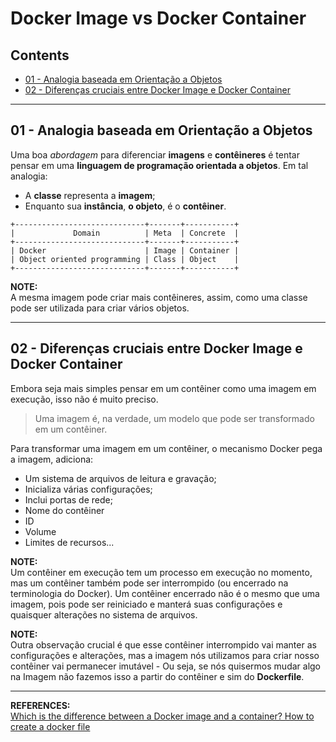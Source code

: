 # Docker Image vs Docker Container

## Contents

- [01 - Analogia baseada em Orientação a Objetos](#01)
- [02 - Diferenças cruciais entre Docker Image e Docker Container](#02)

---

<div id="01"></div>

## 01 - Analogia baseada em Orientação a Objetos

Uma boa *abordagem* para diferenciar **imagens** e **contêineres** é tentar pensar em uma **linguagem de programação orientada a objetos**. Em tal analogia:

 - A **classe** representa a **imagem**;
 - Enquanto sua **instância**, **o objeto**, é o **contêiner**.

```
+-----------------------------+-------+-----------+
|             Domain          | Meta  | Concrete  |
+-----------------------------+-------+-----------+
| Docker                      | Image | Container |
| Object oriented programming | Class | Object    |
+-----------------------------+-------+-----------+
```

**NOTE:**  
A mesma imagem pode criar mais contêineres, assim, como uma classe pode ser utilizada para criar vários objetos.

---

<div id="02"></div>

## 02 - Diferenças cruciais entre Docker Image e Docker Container

Embora seja mais simples pensar em um contêiner como uma imagem em execução, isso não é muito preciso.

> Uma imagem é, na verdade, um modelo que pode ser transformado em um contêiner.

Para transformar uma imagem em um contêiner, o mecanismo Docker pega a imagem, adiciona:

 - Um sistema de arquivos de leitura e gravação;
 - Inicializa várias configurações;
 - Inclui portas de rede;
 - Nome do contêiner
 - ID
 - Volume
 - Limites de recursos...

**NOTE:**  
Um contêiner em execução tem um processo em execução no momento, mas um contêiner também pode ser interrompido (ou encerrado na terminologia do Docker). Um contêiner encerrado não é o mesmo que uma imagem, pois pode ser reiniciado e manterá suas configurações e quaisquer alterações no sistema de arquivos.

**NOTE:**  
Outra observação crucial é que esse contêiner interrompido vai manter as configurações e alterações, mas a imagem nós utilizamos para criar nosso contêiner vai permanecer imutável - Ou seja, se nós quisermos mudar algo na Imagem não fazemos isso a partir do contêiner e sim do **Dockerfile**.

---

**REFERENCES:**  
[Which is the difference between a Docker image and a container? How to create a docker file](https://www.iperiusbackup.net/en/docker-image-container-howto-create-dockerfile/)

